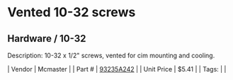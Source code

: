 # Vented 10-32 screws
## Hardware / 10-32
Description: 	10-32 x 1/2" screws, vented for cim mounting and cooling.  

| Vendor | Mcmaster | 
| Part # | [93235A242](https://www.mcmaster.com/#93235A242) | 
| Unit Price | $5.41 | 
| Tags: |  | 
